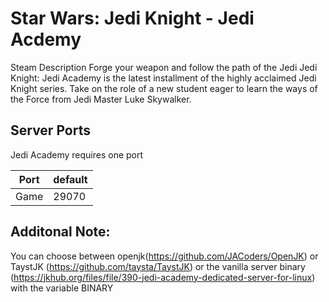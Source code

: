 # Star Wars: Jedi Knight - Jedi Acdemy

Steam Description
Forge your weapon and follow the path of the Jedi Jedi Knight: Jedi Academy is the latest installment of the highly acclaimed Jedi Knight series. Take on the role of a new student eager to learn the ways of the Force from Jedi Master Luke Skywalker.

## Server Ports

Jedi Academy requires one port

| Port    | default       |
|---------|---------------|
| Game    | 29070 |

## Additonal Note:

You can choose between openjk(https://github.com/JACoders/OpenJK) or TaystJK (https://github.com/taysta/TaystJK) or the vanilla server binary (https://jkhub.org/files/file/390-jedi-academy-dedicated-server-for-linux) with the variable BINARY
